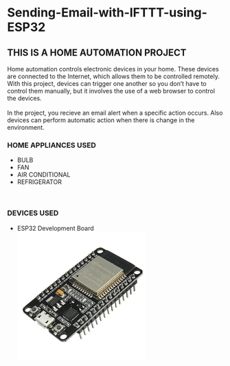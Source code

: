# Sending-Email-with-IFTTT-using-ESP32
## THIS IS A HOME AUTOMATION PROJECT
Home automation controls electronic devices in your home. These devices are connected to the Internet, which allows them to be controlled remotely. With this project, devices can trigger one another so you don’t have to control them manually, but it involves the use of a web browser to control the devices. 
<br>
<br>
In the project, you recieve an email alert when a specific action occurs. Also devices can perform automatic action when there is change in the environment.

### HOME APPLIANCES USED
- BULB
- FAN
- AIR CONDITIONAL
- REFRIGERATOR

<br>

### DEVICES USED
- ESP32 Development Board   
  ![Myesp32](https://github.com/Ogbonna-Joseph/Sending-Email-with-IFTTT-using-ESP32/blob/main/images/esp32.jpg)
